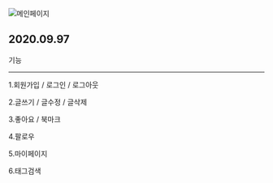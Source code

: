 ![메인페이지](https://t1.daumcdn.net/cfile/tistory/999A043D5F55698A11)
 

## 2020.09.97

기능
<hr>

1.회원가입 / 로그인 / 로그아웃


2.글쓰기 / 글수정 / 글삭제

3.좋아요 / 북마크

4.팔로우

5.마이페이지

6.태그검색


